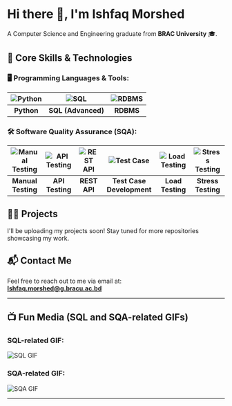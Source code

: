 # Hi there 👋, I'm **Ishfaq Morshed**  
A Computer Science and Engineering graduate from **BRAC University** 🎓.

## 🔧 Core Skills & Technologies

### 🖥️ Programming Languages & Tools:

| ![Python](https://img.icons8.com/color/48/000000/python.png) | ![SQL](https://img.icons8.com/color/48/000000/database.png) | ![RDBMS](https://img.icons8.com/color/48/000000/database.png) |
|:--:|:--:|:--:|
| **Python** | **SQL (Advanced)** | **RDBMS** |

### 🛠️ Software Quality Assurance (SQA):

| ![Manual Testing](https://img.icons8.com/color/48/000000/bug.png) | ![API Testing](https://img.icons8.com/color/48/000000/test.png) | ![REST API](https://img.icons8.com/color/48/000000/api.png) | ![Test Case](https://img.icons8.com/color/48/000000/clipboard.png) | ![Load Testing](https://img.icons8.com/color/48/000000/loading.png) | ![Stress Testing](https://img.icons8.com/color/48/000000/power.png) |
|:--:|:--:|:--:|:--:|:--:|:--:|
| **Manual Testing** | **API Testing** | **REST API** | **Test Case Development** | **Load Testing** | **Stress Testing** |

## 🧑‍💻 Projects

I'll be uploading my projects soon! Stay tuned for more repositories showcasing my work.

## 📬 Contact Me

Feel free to reach out to me via email at:  
[**Ishfaq.morshed@g.bracu.ac.bd**](mailto:Ishfaq.morshed@g.bracu.ac.bd)

---

## 📺 Fun Media (SQL and SQA-related GIFs)

### SQL-related GIF:
![SQL GIF](https://media.giphy.com/media/v1.Y2lkPTc5MGI3NjExdzVwanZxN3YzNnFpMTRnMWVlaG5nOTcxMXNjd3EzZzdkMDd6enVvOSZlcD12MV9naWZzX3NlYXJjaCZjdD1n/vISmwpBJUNYzukTnVx/giphy.gif)

### SQA-related GIF:
![SQA GIF](https://media2.giphy.com/media/v1.Y2lkPTc5MGI3NjExazhqM3EyeTFhMGhwam9uMWp6MDV4c3p4MnJibDA3ZmF6bDhibWk2aSZlcD12MV9pbnRlcm5hbF9naWZfYnlfaWQmY3Q9Zw/3o7WTL4qQCbbLLV2Pm/giphy.gif)

---
